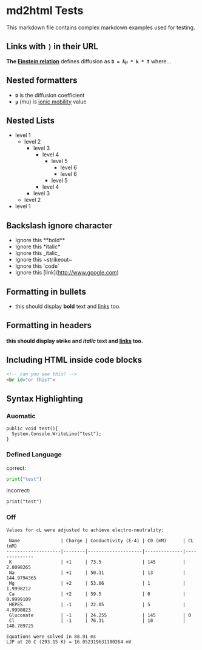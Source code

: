 # md2html Tests

This markdown file contains complex markdown examples used for testing.

## Links with `)` in their URL

**The [Einstein relation](https://en.wikipedia.org/wiki/Einstein_relation_(kinetic_theory))** defines diffusion as **`D = Âµ * k * T`** where...

## Nested formatters
* **`D`** is the diffusion coefficient 
* **`µ`** (mu) is [ionic mobility](https://en.wikipedia.org/wiki/Electrical_mobility) value

## Nested Lists

* level 1
  * level 2
    * level 3
      * level 4
        * level 5
          * level 6
          * level 6
        * level 5
      * level 4
    * level 3
  * level 2
* level 1

## Backslash ignore character

* Ignore this \*\*bold\*\*
* Ignore this \*italic\*
* Ignore this \_italic\_
* Ignore this \~strikeout\~
* Ignore this \`code\`
* Ignore this [link]\(http://www.google.com)

## Formatting in bullets

* this should display **bold** text and [links](http://www.google.com) too.

## Formatting in headers

#### this should display ~~strike~~ and _italic_ text and [links](http://www.google.com) too.

## Including HTML inside code blocks

```html
<!-- can you see this? -->
<br id="or this?">
```

## Syntax Highlighting

### Auomatic

```auto
public void test(){
  System.Console.WriteLine("test");
}
```


### Defined Language

correct:
```python
print("test")
```

incorrect:
```xml
print("test")
```

### Off

```
Values for cL were adjusted to achieve electro-neutrality:

 Name               | Charge | Conductivity (E-4) | C0 (mM)      | CL (mM)      
--------------------|--------|--------------------|--------------|--------------
 K                  | +1     | 73.5               | 145          | 2.8098265   
 Na                 | +1     | 50.11              | 13           | 144.9794365 
 Mg                 | +2     | 53.06              | 1            | 1.9998212   
 Ca                 | +2     | 59.5               | 0            | 0.9999109   
 HEPES              | -1     | 22.05              | 5            | 4.9990023   
 Gluconate          | -1     | 24.255             | 145          | 0           
 Cl                 | -1     | 76.31              | 10           | 148.789725

Equations were solved in 88.91 ms
LJP at 20 C (293.15 K) = 16.052319631180264 mV
```

